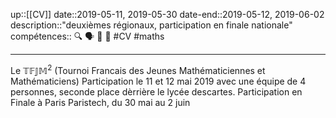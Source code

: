 up::[[CV]]
date::2019-05-11, 2019-05-30
date-end::2019-05-12, 2019-06-02
description::"deuxièmes régionaux, participation en finale nationale"
compétences:: 🔍 🗣️ 🤝 🧮
#CV #maths 

----
Le $\mathbb{TFJM}^2$ (Tournoi Francais des Jeunes Mathématiciennes et Mathématiciens)
Participation le 11 et 12 mai 2019 avec une équipe de 4 personnes, seconde place dèrrière le lycée descartes.
Participation en Finale à Paris Paristech, du 30 mai au 2 juin
